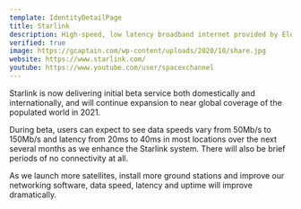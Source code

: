 ```yaml
---
template: IdentityDetailPage
title: Starlink
description: High-speed, low latency broadband internet provided by Elon Musk's SpaceX.
verified: true
image: https://gcaptain.com/wp-content/uploads/2020/10/share.jpg
website: https://www.starlink.com/
youtube: https://www.youtube.com/user/spacexchannel
---
```

Starlink is now delivering initial beta service both domestically and internationally, and will continue expansion to near global coverage of the populated world in 2021.

During beta, users can expect to see data speeds vary from 50Mb/s to 150Mb/s and latency from 20ms to 40ms in most locations over the next several months as we enhance the Starlink system. There will also be brief periods of no connectivity at all.

As we launch more satellites, install more ground stations and improve our networking software, data speed, latency and uptime will improve dramatically.
